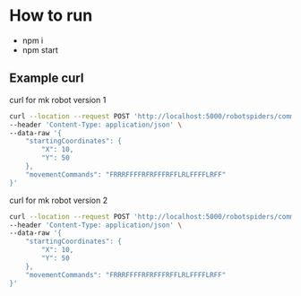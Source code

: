 # How to run

- npm i
- npm start

## Example curl

curl for mk robot version 1

``` bash
curl --location --request POST 'http://localhost:5000/robotspiders/commands/1' \
--header 'Content-Type: application/json' \
--data-raw '{
    "startingCoordinates": {
        "X": 10,
        "Y": 50
    },
    "movementCommands": "FRRRFFFFRFRFFFRFFLRLFFFFLRFF"
}'
```

curl for mk robot version 2

``` bash
curl --location --request POST 'http://localhost:5000/robotspiders/commands/2' \
--header 'Content-Type: application/json' \
--data-raw '{
    "startingCoordinates": {
        "X": 10,
        "Y": 50
    },
    "movementCommands": "FRRRFFFFRFRFFFRFFLRLFFFFLRFF"
}'
```

